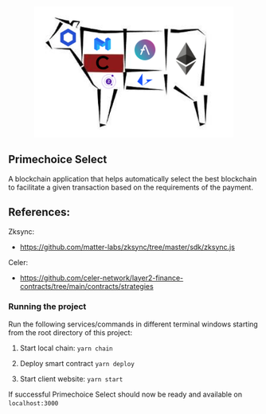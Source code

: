 <p align='center'>
    <img src='./img/logo.png' width=400/>
</p>

## Primechoice Select

A blockchain application that helps automatically select the best blockchain to facilitate a given transaction based on the requirements of the payment.

## References:

Zksync:

- https://github.com/matter-labs/zksync/tree/master/sdk/zksync.js

Celer:

- https://github.com/celer-network/layer2-finance-contracts/tree/main/contracts/strategies

<!--
https://github.com/austintgriffith/scaffold-eth#%EF%B8%8F-quick-start
-->

### Running the project

Run the following services/commands in different terminal windows starting from the root directory of this project:

1. Start local chain:
   `yarn chain`

2. Deploy smart contract
   `yarn deploy`

3. Start client website:
   `yarn start`

If successful Primechoice Select should now be ready and available on `localhost:3000`
